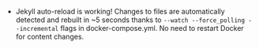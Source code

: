 - Jekyll auto-reload is working! Changes to files are automatically detected and rebuilt in ~5 seconds thanks to `--watch --force_polling --incremental` flags in docker-compose.yml. No need to restart Docker for content changes.